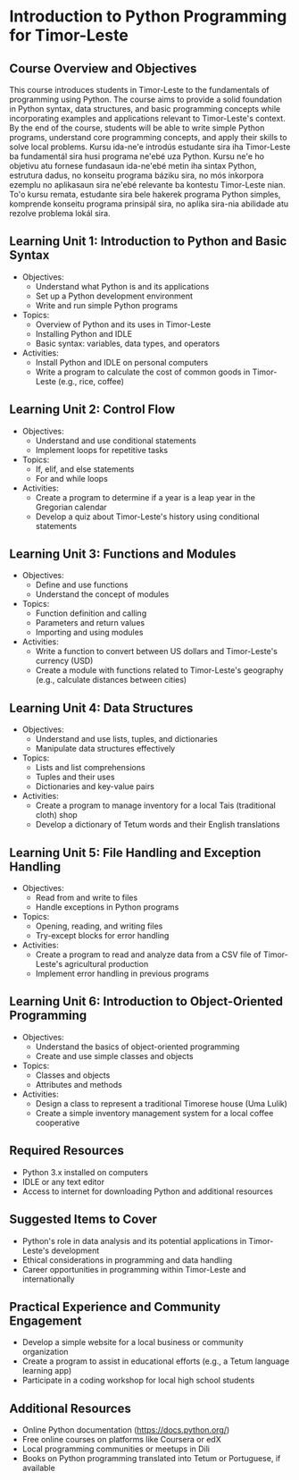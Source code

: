 # Introduction to Python Programming for Timor-Leste

## Course Overview and Objectives

This course introduces students in Timor-Leste to the fundamentals of programming using Python. The course aims to provide a solid foundation in Python syntax, data structures, and basic programming concepts while incorporating examples and applications relevant to Timor-Leste's context. By the end of the course, students will be able to write simple Python programs, understand core programming concepts, and apply their skills to solve local problems.
Kursu ida-ne'e introdús estudante sira iha Timor-Leste ba fundamentál sira husi programa ne'ebé uza Python. Kursu ne'e ho objetivu atu fornese fundasaun ida-ne'ebé metin iha sintax Python, estrutura dadus, no konseitu programa báziku sira, no mós inkorpora ezemplu no aplikasaun sira ne'ebé relevante ba kontestu Timor-Leste nian. To'o kursu remata, estudante sira bele hakerek programa Python simples, komprende konseitu programa prinsipál sira, no aplika sira-nia abilidade atu rezolve problema lokál sira.

## Learning Unit 1: Introduction to Python and Basic Syntax
- Objectives:
  * Understand what Python is and its applications
  * Set up a Python development environment
  * Write and run simple Python programs
- Topics:
  * Overview of Python and its uses in Timor-Leste
  * Installing Python and IDLE
  * Basic syntax: variables, data types, and operators
- Activities:
  * Install Python and IDLE on personal computers
  * Write a program to calculate the cost of common goods in Timor-Leste (e.g., rice, coffee)

## Learning Unit 2: Control Flow
- Objectives:
  * Understand and use conditional statements
  * Implement loops for repetitive tasks
- Topics:
  * If, elif, and else statements
  * For and while loops
- Activities:
  * Create a program to determine if a year is a leap year in the Gregorian calendar
  * Develop a quiz about Timor-Leste's history using conditional statements

## Learning Unit 3: Functions and Modules
- Objectives:
  * Define and use functions
  * Understand the concept of modules
- Topics:
  * Function definition and calling
  * Parameters and return values
  * Importing and using modules
- Activities:
  * Write a function to convert between US dollars and Timor-Leste's currency (USD)
  * Create a module with functions related to Timor-Leste's geography (e.g., calculate distances between cities)

## Learning Unit 4: Data Structures
- Objectives:
  * Understand and use lists, tuples, and dictionaries
  * Manipulate data structures effectively
- Topics:
  * Lists and list comprehensions
  * Tuples and their uses
  * Dictionaries and key-value pairs
- Activities:
  * Create a program to manage inventory for a local Tais (traditional cloth) shop
  * Develop a dictionary of Tetum words and their English translations

## Learning Unit 5: File Handling and Exception Handling
- Objectives:
  * Read from and write to files
  * Handle exceptions in Python programs
- Topics:
  * Opening, reading, and writing files
  * Try-except blocks for error handling
- Activities:
  * Create a program to read and analyze data from a CSV file of Timor-Leste's agricultural production
  * Implement error handling in previous programs

## Learning Unit 6: Introduction to Object-Oriented Programming
- Objectives:
  * Understand the basics of object-oriented programming
  * Create and use simple classes and objects
- Topics:
  * Classes and objects
  * Attributes and methods
- Activities:
  * Design a class to represent a traditional Timorese house (Uma Lulik)
  * Create a simple inventory management system for a local coffee cooperative

## Required Resources
- Python 3.x installed on computers
- IDLE or any text editor
- Access to internet for downloading Python and additional resources

## Suggested Items to Cover
- Python's role in data analysis and its potential applications in Timor-Leste's development
- Ethical considerations in programming and data handling
- Career opportunities in programming within Timor-Leste and internationally

## Practical Experience and Community Engagement
- Develop a simple website for a local business or community organization
- Create a program to assist in educational efforts (e.g., a Tetum language learning app)
- Participate in a coding workshop for local high school students

## Additional Resources
- Online Python documentation (https://docs.python.org/)
- Free online courses on platforms like Coursera or edX
- Local programming communities or meetups in Dili
- Books on Python programming translated into Tetum or Portuguese, if available